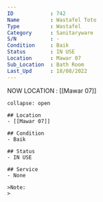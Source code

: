 ```yaml
---
ID            : 742
Name          : Wastafel Toto
Type          : Wastafel
Category      : Sanitaryware
S/N           : -
Condition     : Baik
Status        : IN USE
Location      : Mawar 07
Sub_Location  : Bath Room
Last_Upd      : 18/08/2022
---
```



NOW LOCATION : [[Mawar 07]]

```ad-History
collapse: open

## Location
- [[Mawar 07]]

## Condition
- Baik

## Status
- IN USE

## Service
- None

>Note:
>


```

